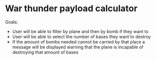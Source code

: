 # War thunder payload calculator

Goals:
- User will be able to filter by plane and then by bomb if they want to
- User will be able to select the number of bases they want to destroy
- If the amount of bombs needed cannot be carried by that place a message will be displayed warning that the plane is incapable of destroying that amount of bases


